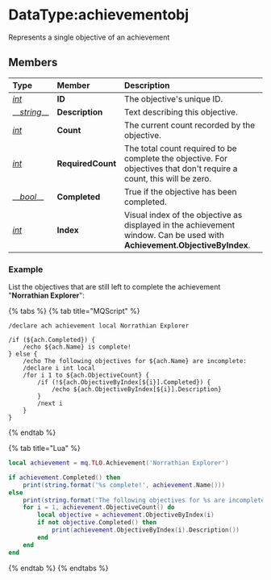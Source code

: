 # DataType:achievementobj

Represents a single objective of an achievement

## Members

| **Type** | **Member** | **Description** |
| :--- | :--- | :--- |
| [_int_](datatype-int.md) | **ID** | The objective's unique ID. |
| \_\_[_string_](datatype-string.md)\_\_ | **Description** | Text describing this objective. |
| [_int_](datatype-int.md) | **Count** | The current count recorded by the objective. |
| [_int_](datatype-int.md) | **RequiredCount** | The total count required to be complete the objective. For objectives that don't require a count, this will be zero. |
| \_\_[_bool_](datatype-bool.md)\_\_ | **Completed** | True if the objective has been completed. |
| [_int_](datatype-int.md) | **Index** | Visual index of the objective as displayed in the achievement window. Can be used with **Achievement.ObjectiveByIndex**. |

### Example

List the objectives that are still left to complete the achievement "**Norrathian Explorer**":

{% tabs %}
{% tab title="MQScript" %}
```
/declare ach achievement local Norrathian Explorer

/if (${ach.Completed}) {
    /echo ${ach.Name} is complete!
} else {
    /echo The following objectives for ${ach.Name} are incomplete:
    /declare i int local
    /for i 1 to ${ach.ObjectiveCount} {
        /if (!${ach.ObjectiveByIndex[${i}].Completed}) {
            /echo ${ach.ObjectiveByIndex[${i}].Description}
        }
        /next i
    }
}
```
{% endtab %}

{% tab title="Lua" %}
```lua
local achievement = mq.TLO.Achievement('Norrathian Explorer')

if achievement.Completed() then
    print(string.format('%s complete!', achievement.Name()))
else
    print(string.format('The following objectives for %s are incomplete:', achievement.Name()))
    for i = 1, achievement.ObjectiveCount() do
        local objective = achievement.ObjectiveByIndex(i)
        if not objective.Completed() then
            print(achievement.ObjectiveByIndex(i).Description())
        end
    end
end
```
{% endtab %}
{% endtabs %}

